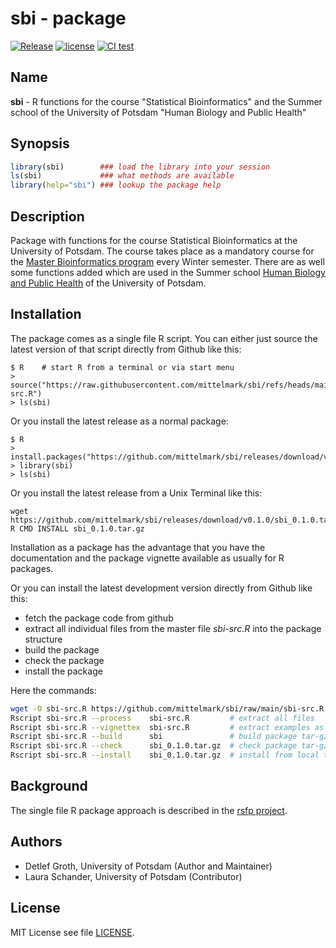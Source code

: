 # sbi - package

[![Release](https://img.shields.io/github/v/release/mittelmark/sbi.svg?label=current+release)](https://github.com/mittelmark/sbi/releases)
[![license](https://img.shields.io/badge/license-MIT-lightgray.svg)](https://opensource.org/license/MIT)
[![CI test](https://github.com/mittelmark/sbi/workflows/R/badge.svg)](https://www.gnu.org/licenses/gpl.html)

## Name

__sbi__ - R functions for the course "Statistical Bioinformatics" and the
Summer school of the University of Potsdam "Human Biology and Public Health"

## Synopsis

```r
library(sbi)        ### load the library into your session
ls(sbi)             ### what methods are available
library(help="sbi") ### lookup the package help
```

## Description

Package  with  functions  for the  course  Statistical  Bioinformatics  at the
University  of Potsdam.  The course  takes place as a mandatory course for the
[Master Bioinformatics program](https://www.uni-potsdam.de/de/studium/studienangebot/masterstudium/master-a-z/bioinformatics-master)
every Winter  semester. There are as well some functions  added which are used
in the  Summer school
[Human  Biology and Public  Health](https://www.human-biology-and-public-health.org/index.php/hbph/summerschool) of the  University  of
Potsdam.

## Installation

The  package  comes as a single  file R script.  You can  either  just  source
the latest version of that script directly from Github like this:

```
$ R    # start R from a terminal or via start menu
> source("https://raw.githubusercontent.com/mittelmark/sbi/refs/heads/main/sbi-src.R")
> ls(sbi) 
```

Or you install the latest release as a normal package:

```
$ R
> install.packages("https://github.com/mittelmark/sbi/releases/download/v0.1.0/sbi_0.1.0.tar.gz",repos=NULL)
> library(sbi)
> ls(sbi)
```

Or you install the latest release from a Unix Terminal like this:

```
wget https://github.com/mittelmark/sbi/releases/download/v0.1.0/sbi_0.1.0.tar.gz
R CMD INSTALL sbi_0.1.0.tar.gz
```

Installation  as a package has the advantage  that you have the  documentation
and the package vignette available as usually for R packages.

Or you can install the latest development version directly from Github like this:

- fetch the package code from github
- extract  all  individual  files from the master  file  _sbi-src.R_  into the
  package structure 
- build the package
- check the package
- install the package

Here the commands:

```bash  
wget -O sbi-src.R https://github.com/mittelmark/sbi/raw/main/sbi-src.R
Rscript sbi-src.R --process    sbi-src.R         # extract all files
Rscript sbi-src.R --vignettex  sbi-src.R         # extract examples as vignette
Rscript sbi-src.R --build      sbi               # build package tar-gz file
Rscript sbi-src.R --check      sbi_0.1.0.tar.gz  # check package tar-gz file
Rscript sbi-src.R --install    sbi_0.1.0.tar.gz  # install from local tar-gz file
```


## Background

The   single   file  R   package   approach   is   described   in  the
[rsfp project](https://github.com/mittelmark/rsfp).

## Authors

- Detlef Groth, University of Potsdam (Author and Maintainer)
- Laura Schander, University of Potsdam (Contributor)

## License

MIT License see file [LICENSE](LICENSE).
